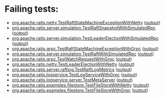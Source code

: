 # Failing tests: 

 * [org.apache.ratis.netty.TestRaftStateMachineExceptionWithNetty](/tmp/log/ratis/ratis-test-nppbd/unit/workdir/ratis-test/org.apache.ratis.netty.TestRaftStateMachineExceptionWithNetty.txt) ([output](/tmp/log/ratis/ratis-test-nppbd/unit/workdir/ratis-test/org.apache.ratis.netty.TestRaftStateMachineExceptionWithNetty-output.txt/))
 * [org.apache.ratis.server.simulation.TestRaftSnapshotWithSimulatedRpc](/tmp/log/ratis/ratis-test-nppbd/unit/workdir/ratis-test/org.apache.ratis.server.simulation.TestRaftSnapshotWithSimulatedRpc.txt) ([output](/tmp/log/ratis/ratis-test-nppbd/unit/workdir/ratis-test/org.apache.ratis.server.simulation.TestRaftSnapshotWithSimulatedRpc-output.txt/))
 * [org.apache.ratis.server.simulation.TestLeaderElectionWithSimulatedRpc](/tmp/log/ratis/ratis-test-nppbd/unit/workdir/ratis-test/org.apache.ratis.server.simulation.TestLeaderElectionWithSimulatedRpc.txt) ([output](/tmp/log/ratis/ratis-test-nppbd/unit/workdir/ratis-test/org.apache.ratis.server.simulation.TestLeaderElectionWithSimulatedRpc-output.txt/))
 * [org.apache.ratis.grpc.TestRaftStateMachineExceptionWithGrpc](/tmp/log/ratis/ratis-test-nppbd/unit/workdir/ratis-test/org.apache.ratis.grpc.TestRaftStateMachineExceptionWithGrpc.txt) ([output](/tmp/log/ratis/ratis-test-nppbd/unit/workdir/ratis-test/org.apache.ratis.grpc.TestRaftStateMachineExceptionWithGrpc-output.txt/))
 * [org.apache.ratis.server.simulation.TestRaftWithSimulatedRpc](/tmp/log/ratis/ratis-test-nppbd/unit/workdir/ratis-test/org.apache.ratis.server.simulation.TestRaftWithSimulatedRpc.txt) ([output](/tmp/log/ratis/ratis-test-nppbd/unit/workdir/ratis-test/org.apache.ratis.server.simulation.TestRaftWithSimulatedRpc-output.txt/))
 * [org.apache.ratis.grpc.TestWatchRequestWithGrpc](/tmp/log/ratis/ratis-test-nppbd/unit/workdir/ratis-test/org.apache.ratis.grpc.TestWatchRequestWithGrpc.txt) ([output](/tmp/log/ratis/ratis-test-nppbd/unit/workdir/ratis-test/org.apache.ratis.grpc.TestWatchRequestWithGrpc-output.txt/))
 * [org.apache.ratis.netty.TestLeaderElectionWithNetty](/tmp/log/ratis/ratis-test-nppbd/unit/workdir/ratis-test/org.apache.ratis.netty.TestLeaderElectionWithNetty.txt) ([output](/tmp/log/ratis/ratis-test-nppbd/unit/workdir/ratis-test/org.apache.ratis.netty.TestLeaderElectionWithNetty-output.txt/))
 * [org.apache.ratis.server.raftlog.TestRaftLogMetrics](/tmp/log/ratis/ratis-test-nppbd/unit/workdir/ratis-test/org.apache.ratis.server.raftlog.TestRaftLogMetrics.txt) ([output](/tmp/log/ratis/ratis-test-nppbd/unit/workdir/ratis-test/org.apache.ratis.server.raftlog.TestRaftLogMetrics-output.txt/))
 * [org.apache.ratis.logservice.TestLogServiceWithGrpc](/tmp/log/ratis/ratis-test-nppbd/unit/workdir/ratis-logservice/org.apache.ratis.logservice.TestLogServiceWithGrpc.txt) ([output](/tmp/log/ratis/ratis-test-nppbd/unit/workdir/ratis-logservice/org.apache.ratis.logservice.TestLogServiceWithGrpc-output.txt/))
 * [org.apache.ratis.logservice.server.TestMetaServer](/tmp/log/ratis/ratis-test-nppbd/unit/workdir/ratis-logservice/org.apache.ratis.logservice.server.TestMetaServer.txt) ([output](/tmp/log/ratis/ratis-test-nppbd/unit/workdir/ratis-logservice/org.apache.ratis.logservice.server.TestMetaServer-output.txt/))
 * [org.apache.ratis.examples.filestore.TestFileStoreWithNetty](/tmp/log/ratis/ratis-test-nppbd/unit/workdir/ratis-examples/org.apache.ratis.examples.filestore.TestFileStoreWithNetty.txt) ([output](/tmp/log/ratis/ratis-test-nppbd/unit/workdir/ratis-examples/org.apache.ratis.examples.filestore.TestFileStoreWithNetty-output.txt/))
 * [org.apache.ratis.examples.filestore.TestFileStoreWithGrpc](/tmp/log/ratis/ratis-test-nppbd/unit/workdir/ratis-examples/org.apache.ratis.examples.filestore.TestFileStoreWithGrpc.txt) ([output](/tmp/log/ratis/ratis-test-nppbd/unit/workdir/ratis-examples/org.apache.ratis.examples.filestore.TestFileStoreWithGrpc-output.txt/))
